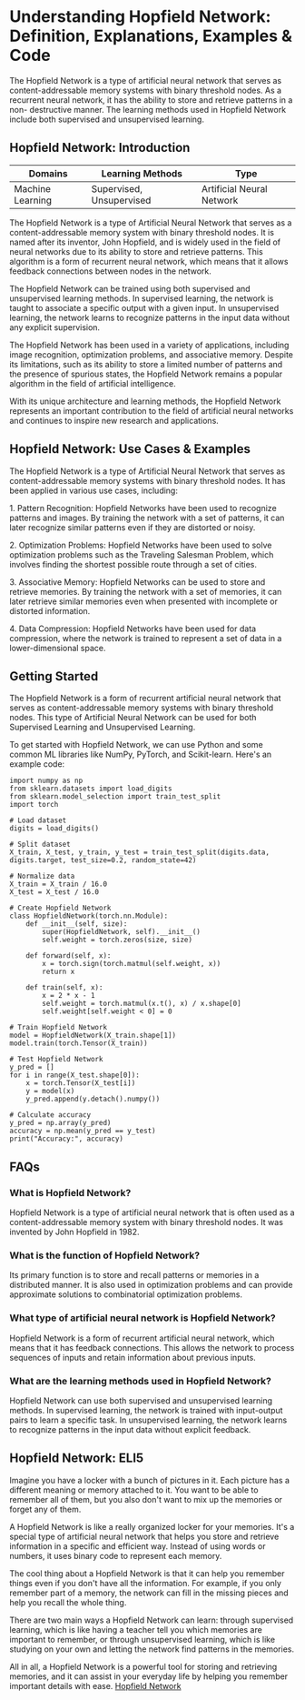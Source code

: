 # Understanding Hopfield Network: Definition, Explanations, Examples & Code

The Hopfield Network is a type of artificial neural network that serves as
content-addressable memory systems with binary threshold nodes. As a recurrent
neural network, it has the ability to store and retrieve patterns in a non-
destructive manner. The learning methods used in Hopfield Network include both
supervised and unsupervised learning.

## Hopfield Network: Introduction

Domains | Learning Methods | Type  
---|---|---  
Machine Learning | Supervised, Unsupervised | Artificial Neural Network  
  
The Hopfield Network is a type of Artificial Neural Network that serves as a
content-addressable memory system with binary threshold nodes. It is named
after its inventor, John Hopfield, and is widely used in the field of neural
networks due to its ability to store and retrieve patterns. This algorithm is
a form of recurrent neural network, which means that it allows feedback
connections between nodes in the network.

The Hopfield Network can be trained using both supervised and unsupervised
learning methods. In supervised learning, the network is taught to associate a
specific output with a given input. In unsupervised learning, the network
learns to recognize patterns in the input data without any explicit
supervision.

The Hopfield Network has been used in a variety of applications, including
image recognition, optimization problems, and associative memory. Despite its
limitations, such as its ability to store a limited number of patterns and the
presence of spurious states, the Hopfield Network remains a popular algorithm
in the field of artificial intelligence.

With its unique architecture and learning methods, the Hopfield Network
represents an important contribution to the field of artificial neural
networks and continues to inspire new research and applications.

## Hopfield Network: Use Cases & Examples

The Hopfield Network is a type of Artificial Neural Network that serves as
content-addressable memory systems with binary threshold nodes. It has been
applied in various use cases, including:

1\. Pattern Recognition: Hopfield Networks have been used to recognize
patterns and images. By training the network with a set of patterns, it can
later recognize similar patterns even if they are distorted or noisy.

2\. Optimization Problems: Hopfield Networks have been used to solve
optimization problems such as the Traveling Salesman Problem, which involves
finding the shortest possible route through a set of cities.

3\. Associative Memory: Hopfield Networks can be used to store and retrieve
memories. By training the network with a set of memories, it can later
retrieve similar memories even when presented with incomplete or distorted
information.

4\. Data Compression: Hopfield Networks have been used for data compression,
where the network is trained to represent a set of data in a lower-dimensional
space.

## Getting Started

The Hopfield Network is a form of recurrent artificial neural network that
serves as content-addressable memory systems with binary threshold nodes. This
type of Artificial Neural Network can be used for both Supervised Learning and
Unsupervised Learning.

To get started with Hopfield Network, we can use Python and some common ML
libraries like NumPy, PyTorch, and Scikit-learn. Here's an example code:

    
    
    
    import numpy as np
    from sklearn.datasets import load_digits
    from sklearn.model_selection import train_test_split
    import torch
    
    # Load dataset
    digits = load_digits()
    
    # Split dataset
    X_train, X_test, y_train, y_test = train_test_split(digits.data, digits.target, test_size=0.2, random_state=42)
    
    # Normalize data
    X_train = X_train / 16.0
    X_test = X_test / 16.0
    
    # Create Hopfield Network
    class HopfieldNetwork(torch.nn.Module):
        def __init__(self, size):
            super(HopfieldNetwork, self).__init__()
            self.weight = torch.zeros(size, size)
    
        def forward(self, x):
            x = torch.sign(torch.matmul(self.weight, x))
            return x
    
        def train(self, x):
            x = 2 * x - 1
            self.weight = torch.matmul(x.t(), x) / x.shape[0]
            self.weight[self.weight < 0] = 0
    
    # Train Hopfield Network
    model = HopfieldNetwork(X_train.shape[1])
    model.train(torch.Tensor(X_train))
    
    # Test Hopfield Network
    y_pred = []
    for i in range(X_test.shape[0]):
        x = torch.Tensor(X_test[i])
        y = model(x)
        y_pred.append(y.detach().numpy())
    
    # Calculate accuracy
    y_pred = np.array(y_pred)
    accuracy = np.mean(y_pred == y_test)
    print("Accuracy:", accuracy)
    
    

## FAQs

### What is Hopfield Network?

Hopfield Network is a type of artificial neural network that is often used as
a content-addressable memory system with binary threshold nodes. It was
invented by John Hopfield in 1982.

### What is the function of Hopfield Network?

Its primary function is to store and recall patterns or memories in a
distributed manner. It is also used in optimization problems and can provide
approximate solutions to combinatorial optimization problems.

### What type of artificial neural network is Hopfield Network?

Hopfield Network is a form of recurrent artificial neural network, which means
that it has feedback connections. This allows the network to process sequences
of inputs and retain information about previous inputs.

### What are the learning methods used in Hopfield Network?

Hopfield Network can use both supervised and unsupervised learning methods. In
supervised learning, the network is trained with input-output pairs to learn a
specific task. In unsupervised learning, the network learns to recognize
patterns in the input data without explicit feedback.

## Hopfield Network: ELI5

Imagine you have a locker with a bunch of pictures in it. Each picture has a
different meaning or memory attached to it. You want to be able to remember
all of them, but you also don't want to mix up the memories or forget any of
them.

A Hopfield Network is like a really organized locker for your memories. It's a
special type of artificial neural network that helps you store and retrieve
information in a specific and efficient way. Instead of using words or
numbers, it uses binary code to represent each memory.

The cool thing about a Hopfield Network is that it can help you remember
things even if you don't have all the information. For example, if you only
remember part of a memory, the network can fill in the missing pieces and help
you recall the whole thing.

There are two main ways a Hopfield Network can learn: through supervised
learning, which is like having a teacher tell you which memories are important
to remember, or through unsupervised learning, which is like studying on your
own and letting the network find patterns in the memories.

All in all, a Hopfield Network is a powerful tool for storing and retrieving
memories, and it can assist in your everyday life by helping you remember
important details with ease.
[Hopfield Network](https://serp.ai/hopfield-network/)
